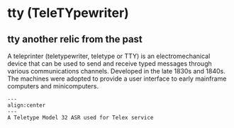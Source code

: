 # tty (TeleTYpewriter)

## tty another relic from the past

A teleprinter (teletypewriter, teletype or TTY) is an electromechanical device that can be used to send and receive typed messages through various communications channels.
Developed in the late 1830s and 1840s.
The machines were adopted to provide a user interface to early mainframe computers and minicomputers.

```{figure}../img/Telex_machine_ASR-32.jpeg
---
align:center
---
A Teletype Model 32 ASR used for Telex service
```


